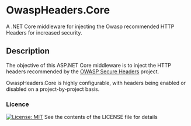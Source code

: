 # OwaspHeaders.Core
A .NET Core middleware for injecting the Owasp recommended HTTP Headers for increased security.

## Description
The objective of this ASP.NET Core middleware is to inject the HTTP headers recommended by the [OWASP Secure Headers](https://www.owasp.org/index.php/OWASP_Secure_Headers_Project) project.

OwaspHeaders.Core is highly configurable, with headers being enabled or disabled on a project-by-project basis.

### Licence
[![License: MIT](https://img.shields.io/badge/License-MIT-yellow.svg)](https://opensource.org/licenses/MIT)
See the contents of the LICENSE file for details
